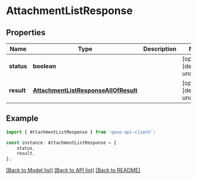 # AttachmentListResponse


## Properties

Name | Type | Description | Notes
------------ | ------------- | ------------- | -------------
**status** | **boolean** |  | [optional] [default to undefined]
**result** | [**AttachmentListResponseAllOfResult**](AttachmentListResponseAllOfResult.md) |  | [optional] [default to undefined]

## Example

```typescript
import { AttachmentListResponse } from 'qase-api-client';

const instance: AttachmentListResponse = {
    status,
    result,
};
```

[[Back to Model list]](../README.md#documentation-for-models) [[Back to API list]](../README.md#documentation-for-api-endpoints) [[Back to README]](../README.md)

